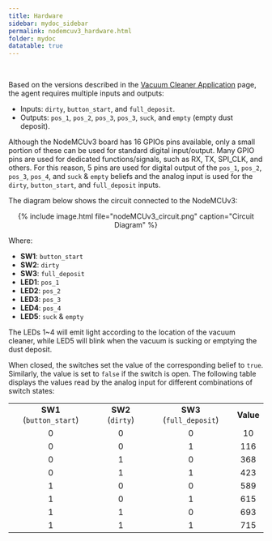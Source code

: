```yaml
---
title: Hardware
sidebar: mydoc_sidebar
permalink: nodemcuv3_hardware.html
folder: mydoc
datatable: true
---
```


<br>

Based on the versions described in the [Vacuum Cleaner Application](./nodemcuv3_vacuum.html) page, the agent requires multiple inputs and outputs:

* Inputs: `dirty`, `button_start`, and `full_deposit`.
* Outputs: `pos_1`, `pos_2`, `pos_3`, `pos_3`, `suck`, and `empty` (empty dust deposit).

Although the NodeMCUv3 board has 16 GPIOs pins available, only a small portion of these can be used for standard digital input/output. Many GPIO pins are used for dedicated functions/signals, such as RX, TX, SPI_CLK, and others. For this reason, 5 pins are used for digital output of the `pos_1`, `pos_2`, `pos_3`, `pos_4`, and `suck` & `empty` beliefs and the analog input is used for the `dirty`, `button_start`, and `full_deposit` inputs.

The diagram below shows the circuit connected to the NodeMCUv3:

<center>{% include image.html file="nodeMCUv3_circuit.png" caption="Circuit Diagram" %}</center>

Where:

* **SW1**: `button_start`
* **SW2**: `dirty`
* **SW3**: `full_deposit`
* **LED1**: `pos_1`
* **LED2**: `pos_2`
* **LED3**: `pos_3`
* **LED4**: `pos_4`
* **LED5**: `suck` & `empty`

The LEDs 1~4 will emit light according to the location of the vacuum cleaner, while LED5 will blink when the vacuum is sucking or emptying the dust deposit.

When closed, the switches set the value of the corresponding belief to `true`. Similarly, the value is set to `false` if the switch is open. The following table displays the values read by the analog input for different combinations of switch states:

<table style="width:100%" align="center">
  <tr>
    <td align="center"><b>SW1</b> (<code>button_start</code>)</td>
    <td align="center"><b>SW2</b> (<code>dirty</code>)</td> 
    <td align="center"><b>SW3</b> (<code>full_deposit</code>)</td>
    <td align="center"><b>Value</b></td>
  </tr>
  <tr>
    <td align="center">0</td>
    <td align="center">0</td>
    <td align="center">0</td>
    <td align="center">10</td>
  </tr>
  <tr>
    <td align="center">0</td>
    <td align="center">0</td>
    <td align="center">1</td>
    <td align="center">116</td>
  </tr>
  <tr>
    <td align="center">0</td>
    <td align="center">1</td>
    <td align="center">0</td>
    <td align="center">368</td>
  </tr>
  <tr>
    <td align="center">0</td>
    <td align="center">1</td>
    <td align="center">1</td>
    <td align="center">423</td>
  </tr>
  <tr>
    <td align="center">1</td>
    <td align="center">0</td>
    <td align="center">0</td>
    <td align="center">589</td>
  </tr>
  <tr>
    <td align="center">1</td>
    <td align="center">0</td>
    <td align="center">1</td>
    <td align="center">615</td>
  </tr>
  <tr>
    <td align="center">1</td>
    <td align="center">1</td>
    <td align="center">0</td>
    <td align="center">693</td>
  </tr>
  <tr>
    <td align="center">1</td>
    <td align="center">1</td>
    <td align="center">1</td>
    <td align="center">715</td>
  </tr>
</table>

<!-- The following picture shows the circuit set up on an actual board.

<center>{% include image.html file="" caption="Circuit in Real Board" %}</center>

_____

The following pictures show the state of the board in specific scenarios:

* pos1
* pos2
* pos3
* pos4
* when cleaning a space, pos2 for example
* when detecting that the dust deposit is full and must be emptied -->